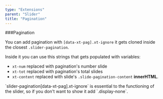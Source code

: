 ```yaml
---
type: "Extensions"
parent: "Slider"
title: "Pagination"
---
```


###Pagination

You can add pagination with `[data-xt-pag].xt-ignore` it gets cloned inside the closest `.slider-pagination`.

Inside it you can use this strings that gets populated with variables:

- `xt-num` replaced with pagination's number slide
- `xt-tot` replaced with pagination's total slides
- `xt-content` replaced with slide's `.slide-pagination-content` **innerHTML**.

<script type="text/plain" class="language-markup">
  <nav class="slider-pagination">
    <button type="button" class="btn btn--default xt-ignore" data-xt-pag title="Slide xt-num">
      xt-num of xt-tot
    </button>
  </nav>
</script>

<div class="alert">
  <div class="alert-content">
    `slider-pagination[data-xt-pag].xt-ignore` is essential to the functioning of the slider, so if you don't want to show it add `.display-none`.
  </div>
</div>

<demo>
  <demovanilla src="inline/demos/slider/pagination">
  </demovanilla>
</demo>

